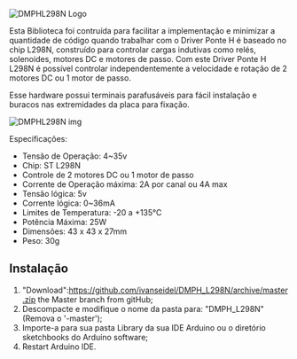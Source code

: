 ![DMPHL298N Logo]()

Esta Biblioteca foi contruída para facilitar a implementação e minimizar a quantidade de código quando trabalhar com o Driver Ponte H é baseado no chip L298N, construído para controlar cargas indutivas como relés, solenoides, motores DC e motores de passo. Com este Driver Ponte H L298N é possível controlar independentemente a velocidade e rotação de 2 motores DC ou 1 motor de passo.

Esse hardware possui terminais parafusáveis para fácil instalação e buracos nas extremidades da placa para fixação.

![DMPHL298N img]()

Especificações:
- Tensão de Operação: 4~35v
- Chip: ST L298N
- Controle de 2 motores DC ou 1 motor de passo
- Corrente de Operação máxima: 2A por canal ou 4A max
- Tensão lógica: 5v
- Corrente lógica: 0~36mA
- Limites de Temperatura: -20 a +135°C
- Potência Máxima: 25W
- Dimensões: 43 x 43 x 27mm
- Peso: 30g

## Instalação

1. "Download":https://github.com/ivanseidel/DMPH_L298N/archive/master.zip the Master branch from gitHub;
2. Descompacte e modifique o nome da pasta para: "DMPH_L298N" (Remova o '-master');
3. Importe-a para sua pasta Library da sua IDE Arduino ou o diretório sketchbooks do Arduíno software;
4. Restart Arduino IDE.